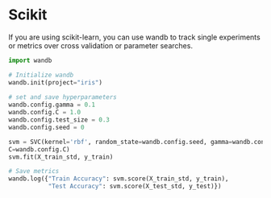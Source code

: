 # Scikit

If you are using scikit-learn, you can use wandb to track single experiments or metrics over cross validation or parameter searches.

```python
import wandb

# Initialize wandb
wandb.init(project="iris")
  
# set and save hyperparameters         
wandb.config.gamma = 0.1
wandb.config.C = 1.0
wandb.config.test_size = 0.3
wandb.config.seed = 0

svm = SVC(kernel='rbf', random_state=wandb.config.seed, gamma=wandb.config.gamma, \
C=wandb.config.C)
svm.fit(X_train_std, y_train)

# Save metrics
wandb.log({"Train Accuracy": svm.score(X_train_std, y_train),
           "Test Accuracy": svm.score(X_test_std, y_test)})
```

